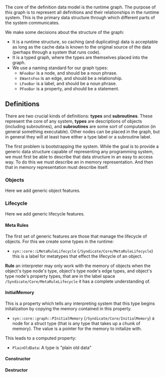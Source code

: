 The core of the definition data model is the runtime graph. The purpose of this graph is to represent all definitions and their relationships in the runtime system. This is the primary data structure through which different parts of the system communicates.

We make some decisions about the structure of the graph:

* It is a runtime structure, so caching (and duplicating) data is acceptable as long as the cache data is known to the original source of the data (perhaps through a system that runs code).
* It is a typed graph, where the types are themselves placed into the graph.
* We use a naming standard for our graph types:
  * `NFooBar` is a node, and should be a noun phrase.
  * `EWantsFoo` is an edge, and should be a relationship.
  * `LFooBar` is a label, and should be a noun phrase.
  * `PFooBar` is a property, and should be a statement.

## Definitions

There are two crucial kinds of definitions: **types** and **subroutines**. These represent the core of any system, **types** are descriptions of objects (including subroutines), and **subroutines** are some sort of computation (in general something executable). Other nodes can be placed in the graph, but in general they will at least have either a type label or a subroutine label.

The first problem is bootstrapping the system. While the goal is to provide a generic data structure capable of representing any programming system, we must first be able to describe that data structure in an easy to access way. To do this we must describe an in memory representation. And then that in memory representation must describe itself.

### Objects

Here we add generic object features.

### Lifecycle

Here we add generic lifecycle features.

#### Meta Rules

The first set of generic features are those that manage the lifecycle of objects. For this we create some types in the runtime:

* `syn::core::LMetaRuleLifecycle` (`/Syndicate/Core/MetaRuleLifecycle`) this is a label for metatypes that effect the lifecycle of an object.

**Rule** an interpreter may only work with the memory of objects when the object's type node's type, object's type node's edge types, and object's type node's property types, that are in the label space `/Syndicate/Core/MetaRuleLifecycle` it has a complete understanding of.

#### InitialMemory

This is a property which tells any interpreting system that this type begins initalization by copying the memory contained in this property.

* `syn::core::graph::PInitialMemory` (`/Syndicate/Core/InitialMemory`) a node for a struct type (that is any type that takes up a chunk of memory). The value is a pointer for the memory to initalize with.

This leads to a computed property:

* `PlainOldData`: A type is "plain old data"

#### Constructor

#### Destructor

